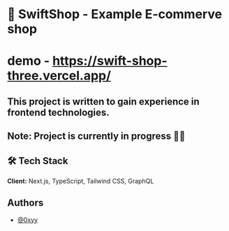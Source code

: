 
# 🚀 SwiftShop - Example E-commerve shop

# demo - https://swift-shop-three.vercel.app/

## This project is written to gain experience in frontend technologies.

## Note: Project is currently in progress 👷‍♂️

## 🛠 Tech Stack

**Client:** Next.js, TypeScript, Tailwind CSS, GraphQL

## Authors

- [@0xyy](https://github.com/0xyy)

